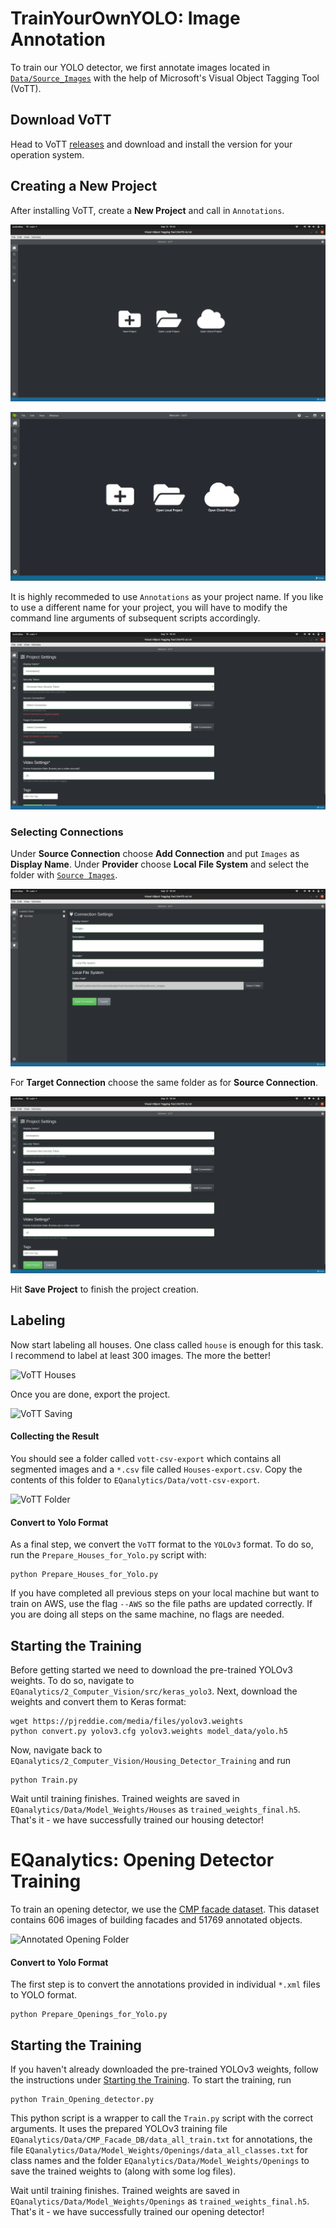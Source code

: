 # TrainYourOwnYOLO: Image Annotation
To train our YOLO detector, we first annotate images located in [`Data/Source_Images`](TrainYourOwnYOLO/Data/Source_Images) with the help of Microsoft's Visual Object Tagging Tool (VoTT).

## Download VoTT
Head to VoTT [releases](https://github.com/Microsoft/VoTT/releases) and download and install the version for your operation system. 

## Creating a New Project
After installing VoTT, create a **New Project** and call in `Annotations`. 

![New Project](/1_Image_Annotation/Screenshots/New_Project.png)

![New Project](/1_Image_Annotation/Screenshots/New_Project.gif)

It is highly recommeded to use `Annotations` as your project name. If you like to use a different name for your project, you will have to modify the command line arguments of subsequent scripts accordingly. 

![Annotations](/1_Image_Annotation/Screenshots/Annotations.png)

### Selecting Connections
Under **Source Connection** choose **Add Connection** and put `Images` as **Display Name**. Under **Provider** choose **Local File System** and select the folder with [`Source Images`](TrainYourOwnYOLO/Data/Source_Images). 

![Source Images](/1_Image_Annotation/Screenshots/Source_Images.png)

For **Target Connection** choose the same folder as for **Source Connection**.

![Source Images](/1_Image_Annotation/Screenshots/Project_Settings.png)

Hit **Save Project** to finish the project creation. 

## Labeling
Now start labeling all houses. One class called `house` is enough for this task. I recommend to label at least 300 images. The more the better!

![VoTT Houses](/2_Computer_Vision/Detector_Training/Screenshots/VoTT_Houses.png)

 Once you are done, export the project. 
 
![VoTT Saving](/2_Computer_Vision/Detector_Training/Screenshots/VoTT_Save.jpg)

#### Collecting the Result
You should see a folder called `vott-csv-export` which contains all segmented images and a `*.csv` file called `Houses-export.csv`. Copy the contents of this folder to `EQanalytics/Data/vott-csv-export`. 

![VoTT Folder](/2_Computer_Vision/Detector_Training/Screenshots/VoTT_Export.png)

#### Convert to Yolo Format
As a final step, we convert the `VoTT` format to the `YOLOv3` format. To do so, run the `Prepare_Houses_for_Yolo.py` script with:

```
python Prepare_Houses_for_Yolo.py
```

If you have completed all previous steps on your local machine but want to train on AWS, use the flag `--AWS` so the file paths are updated correctly. If you are doing all steps on the same machine, no flags are needed. 

## Starting the Training

Before getting started we need to download the pre-trained YOLOv3 weights. To do so, navigate to `EQanalytics/2_Computer_Vision/src/keras_yolo3`. Next, download the weights and convert them to Keras format:

```
wget https://pjreddie.com/media/files/yolov3.weights
python convert.py yolov3.cfg yolov3.weights model_data/yolo.h5
```
Now, navigate back to `EQanalytics/2_Computer_Vision/Housing_Detector_Training` and run

```
python Train.py
```
Wait until training finishes. Trained weights are saved in `EQanalytics/Data/Model_Weights/Houses` as `trained_weights_final.h5`. That's it - we have successfully trained our housing detector!

# EQanalytics: Opening Detector Training
To train an opening detector, we use the [CMP facade dataset](http://cmp.felk.cvut.cz/~tylecr1/facade/). This dataset contains 606 images of building facades and 51769 annotated objects. 

![Annotated Opening Folder](/2_Computer_Vision/Detector_Training/Screenshots/Opening.jpg)

#### Convert to Yolo Format
The first step is to convert the annotations provided in individual `*.xml` files to YOLO format.

```
python Prepare_Openings_for_Yolo.py
```
## Starting the Training
If you haven't already downloaded the pre-trained YOLOv3 weights, follow the instructions under [Starting the Training](#Starting-the-Training). To start the training, run

```
python Train_Opening_detector.py
```

This python script is a wrapper to call the `Train.py` script with the correct arguments. It uses the prepared YOLOv3 training file `EQanalytics/Data/CMP_Facade_DB/data_all_train.txt` for annotations, the file `EQanalytics/Data/Model_Weights/Openings/data_all_classes.txt` for class names and the folder `EQanalytics/Data/Model_Weights/Openings` to save the trained weights to (along with some log files). 

Wait until training finishes. Trained weights are saved in `EQanalytics/Data/Model_Weights/Openings` as `trained_weights_final.h5`. That's it - we have successfully trained our opening detector!